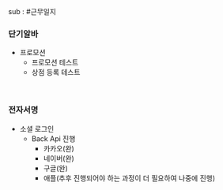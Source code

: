 sub : #근무일지 

### 단기알바

- 프로모션
	- 프로모션 테스트
	- 상점 등록 테스트

<br>

### 전자서명

- 소셜 로그인
	- Back Api 진행
		- 카카오(완)
		- 네이버(완)
		- 구글(완)
		- 애플(추후 진행되어야 하는 과정이 더 필요하여 나중에 진행)

